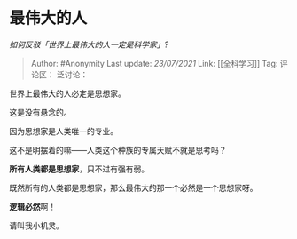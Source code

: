 # 最伟大的人
*如何反驳「世界上最伟大的人一定是科学家」?*

> Author: #Anonymity
> Last update: *23/07/2021*
> Link: [[全科学习]]
> Tag:
> 评论区：
> 泛讨论：

世界上最伟大的人必定是思想家。

这是没有悬念的。

因为思想家是人类唯一的专业。

这不是明摆着的嘛——人类这个种族的专属天赋不就是思考吗？

**所有人类都是思想家**，只不过有强有弱。

既然所有的人类都是思想家，那么最伟大的那一个必然是一个思想家呀。

**逻辑必然**啊！

请叫我小机灵。
